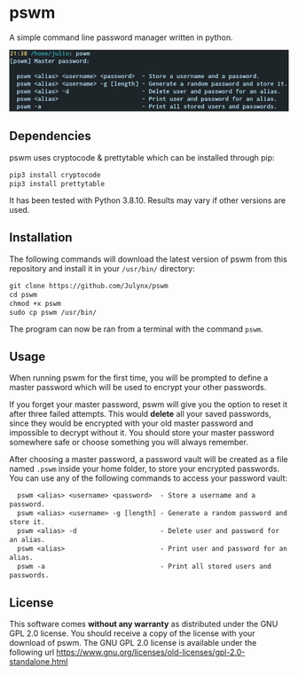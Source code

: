 # pswm
A simple command line password manager written in python.

![pswm](pswm.png)

## Dependencies

pswm uses cryptocode & prettytable which can be installed through pip:

```
pip3 install cryptocode
pip3 install prettytable
```

It has been tested with Python 3.8.10. 
Results may vary if other versions are used.


## Installation

The following commands will download the latest version of pswm from this repository 
and install it in your `/usr/bin/` directory:
```
git clone https://github.com/Julynx/pswm
cd pswm
chmod +x pswm
sudo cp pswm /usr/bin/
```
The program can now be ran from a terminal with the command `pswm`.


## Usage

When running pswm for the first time, you will be prompted to define a master password which will be used to encrypt your other passwords. 

If you forget your master password, pswm will give you the option to reset it after three failed attempts. This would **delete** all your saved passwords, since they would be encrypted with your old master password and impossible to decrypt without it. You should store your master password somewhere safe or choose something you will always remember.

After choosing a master password, a password vault will be created as a file named `.pswm` inside your home folder, to store your encrypted passwords. You can use any of the following commands to access your password vault:
```
  pswm <alias> <username> <password>  - Store a username and a password.
  pswm <alias> <username> -g [length] - Generate a random password and store it.
  pswm <alias> -d                     - Delete user and password for an alias.
  pswm <alias>                        - Print user and password for an alias.
  pswm -a                             - Print all stored users and passwords.
```

## License

This software comes **without any warranty** as distributed under the GNU GPL 2.0 license.
You should receive a copy of the license with your download of pswm. 
The GNU GPL 2.0 license is available under the following url
https://www.gnu.org/licenses/old-licenses/gpl-2.0-standalone.html
